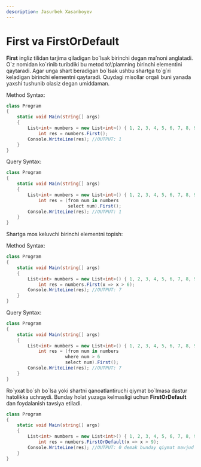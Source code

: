 ```yaml
---
description: Jasurbek Xasanboyev
---
```

# First va FirstOrDefault
**First** ingliz tilidan tarjima qiladigan bo\`lsak birinchi degan ma’noni anglatadi. O\`z nomidan ko\`rinib turibdiki bu metod to\’plamning birinchi elementini qaytaradi. Agar unga shart beradigan bo\`lsak ushbu shartga to\`g\`ri keladigan birinchi elementni qaytaradi. Quydagi misollar orqali buni yanada yaxshi tushunib olasiz degan umiddaman.

Method Syntax:
```csharp
class Program
{
    static void Main(string[] args)
    {
        List<int> numbers = new List<int>() { 1, 2, 3, 4, 5, 6, 7, 8, 9 };
            int res = numbers.First();
        Console.WriteLine(res); //OUTPUT: 1
    }
}
```
Query Syntax:
```csharp
class Program
{
    static void Main(string[] args)
    {
        List<int> numbers = new List<int>() { 1, 2, 3, 4, 5, 6, 7, 8, 9 };
            int res = (from num in numbers
                       select num).First();
        Console.WriteLine(res); //OUTPUT: 1
    }
}
```
Shartga mos keluvchi birinchi elementni topish:

Method Syntax:
```csharp
class Program
{
    static void Main(string[] args)
    {
        List<int> numbers = new List<int>() { 1, 2, 3, 4, 5, 6, 7, 8, 9 };
            int res = numbers.First(x => x > 6);
        Console.WriteLine(res); //OUTPUT: 7
    }
}
```
Query Syntax:
```csharp
class Program
{
    static void Main(string[] args)
    {
        List<int> numbers = new List<int>() { 1, 2, 3, 4, 5, 6, 7, 8, 9 };
            int res = (from num in numbers 
                      where num > 6 
                      select num).First();
        Console.WriteLine(res); //OUTPUT: 7
    }
}
```
Ro\`yxat bo\`sh bo\`lsa yoki shartni qanoatlantiruchi qiymat bo\`lmasa dastur hatolikka uchraydi. Bunday holat yuzaga kelmasligi uchun **FirstOrDefault** dan foydalanish tavsiya etiladi.
```csharp
class Program
{
    static void Main(string[] args)
    {
        List<int> numbers = new List<int>() { 1, 2, 3, 4, 5, 6, 7, 8, 9 };
            int res = numbers.FirstOrDefault(x => x > 9);
        Console.WriteLine(res); //OUTPUT: 0 demak bunday qiymat mavjud emas 
    }
}
```
